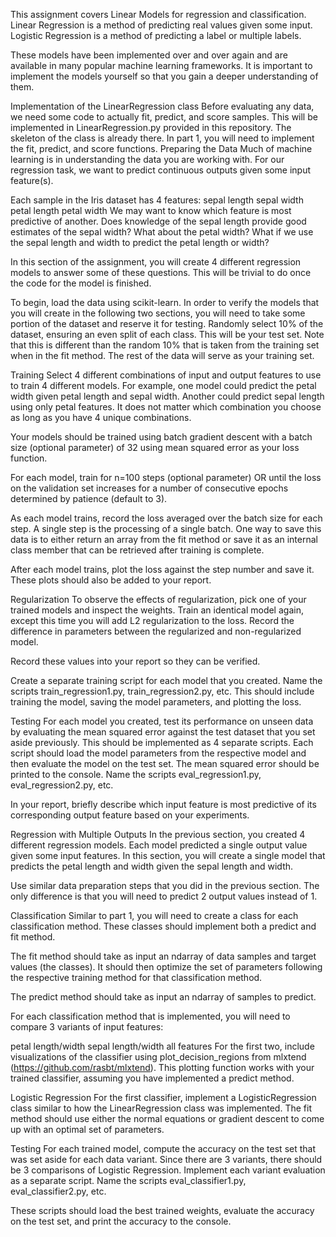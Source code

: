 This assignment covers Linear Models for regression and classification. Linear Regression is a method of predicting real values given some input. Logistic Regression is a method of predicting a label or multiple labels.

These models have been implemented over and over again and are available in many popular machine learning frameworks. It is important to implement the models yourself so that you gain a deeper understanding of them.

Implementation of the LinearRegression class
Before evaluating any data, we need some code to actually fit, predict, and score samples. This will be implemented in LinearRegression.py provided in this repository. The skeleton of the class is already there. In part 1, you will need to implement the fit, predict, and score functions.
Preparing the Data
Much of machine learning is in understanding the data you are working with. For our regression task, we want to predict continuous outputs given some input feature(s).

Each sample in the Iris dataset has 4 features:
sepal length
sepal width
petal length
petal width
We may want to know which feature is most predictive of another. Does knowledge of the sepal length provide good estimates of the sepal width? What about the petal width? What if we use the sepal length and width to predict the petal length or width?

In this section of the assignment, you will create 4 different regression models to answer some of these questions. This will be trivial to do once the code for the model is finished.

To begin, load the data using scikit-learn. In order to verify the models that you will create in the following two sections, you will need to take some portion of the dataset and reserve it for testing. Randomly select 10% of the dataset, ensuring an even split of each class. This will be your test set. Note that this is different than the random 10% that is taken from the training set when in the fit method. The rest of the data will serve as your training set.

Training
Select 4 different combinations of input and output features to use to train 4 different models. For example, one model could predict the petal width given petal length and sepal width. Another could predict sepal length using only petal features. It does not matter which combination you choose as long as you have 4 unique combinations.

Your models should be trained using batch gradient descent with a batch size (optional parameter) of 32 using mean squared error as your loss function.

For each model, train for n=100
 steps (optional parameter) OR until the loss on the validation set increases for a number of consecutive epochs determined by patience (default to 3).

As each model trains, record the loss averaged over the batch size for each step. A single step is the processing of a single batch. One way to save this data is to either return an array from the fit method or save it as an internal class member that can be retrieved after training is complete.

After each model trains, plot the loss against the step number and save it. These plots should also be added to your report.

Regularization
To observe the effects of regularization, pick one of your trained models and inspect the weights. Train an identical model again, except this time you will add L2 regularization to the loss. Record the difference in parameters between the regularized and non-regularized model.

Record these values into your report so they can be verified.

Create a separate training script for each model that you created. Name the scripts train_regression1.py, train_regression2.py, etc. This should include training the model, saving the model parameters, and plotting the loss.

Testing
For each model you created, test its performance on unseen data by evaluating the mean squared error against the test dataset that you set aside previously. This should be implemented as 4 separate scripts. Each script should load the model parameters from the respective model and then evaluate the model on the test set. The mean squared error should be printed to the console. Name the scripts eval_regression1.py, eval_regression2.py, etc.

In your report, briefly describe which input feature is most predictive of its corresponding output feature based on your experiments.

Regression with Multiple Outputs
In the previous section, you created 4 different regression models. Each model predicted a single output value given some input features. In this section, you will create a single model that predicts the petal length and width given the sepal length and width.

Use similar data preparation steps that you did in the previous section. The only difference is that you will need to predict 2 output values instead of 1.

Classification
Similar to part 1, you will need to create a class for each classification method. These classes should implement both a predict and fit method.

The fit method should take as input an ndarray of data samples and target values (the classes). It should then optimize the set of parameters following the respective training method for that classification method.

The predict method should take as input an ndarray of samples to predict.

For each classification method that is implemented, you will need to compare 3 variants of input features:

petal length/width
sepal length/width
all features
For the first two, include visualizations of the classifier using plot_decision_regions from mlxtend (https://github.com/rasbt/mlxtend). This plotting function works with your trained classifier, assuming you have implemented a predict method.

Logistic Regression
For the first classifier, implement a LogisticRegression class similar to how the LinearRegression class was implemented. The fit method should use either the normal equations or gradient descent to come up with an optimal set of parameters.

Testing
For each trained model, compute the accuracy on the test set that was set aside for each data variant. Since there are 3 variants, there should be 3 comparisons of Logistic Regression. Implement each variant evaluation as a separate script. Name the scripts eval_classifier1.py, eval_classifier2.py, etc.

These scripts should load the best trained weights, evaluate the accuracy on the test set, and print the accuracy to the console.
